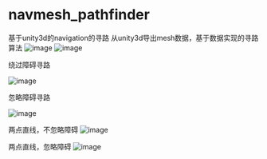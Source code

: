 # navmesh_pathfinder
基于unity3d的navigation的寻路
从unity3d导出mesh数据，基于数据实现的寻路算法
 ![image](https://github.com/2109/navmesh_pathfinder/blob/master/image/8fdea806af488133d0c841cc1431b70.png)
 ![image](https://github.com/2109/navmesh_pathfinder/blob/master/image/20e9bc37b7832bf7d93d5640f6a9ad5.png)
 
绕过障碍寻路

![image](https://github.com/2109/navmesh_pathfinder/blob/master/image/36af70c1f166ee06791e98ef358e583.png)

忽略障碍寻路

![image](https://github.com/2109/navmesh_pathfinder/blob/master/image/61ffe57498e4545d3b5236e61e75e3d.png)

两点直线，不忽略障碍
![image](https://github.com/2109/navmesh_pathfinder/blob/master/image/QQ图片20170809211301.png)

两点直线，忽略障碍
![image](https://github.com/2109/navmesh_pathfinder/blob/master/image/QQ图片20170809211305.png)


